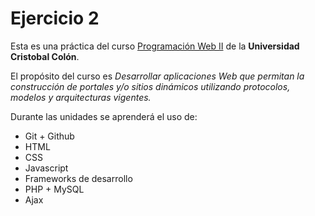 # Ejercicio 2
Esta es una práctica del curso [Programación Web II](https://av-exactas.ucc.mx/course/view.php?id=165#section-1) de la **Universidad Cristobal Colón**.

El propósito del curso es *Desarrollar aplicaciones Web que permitan la construcción de portales y/o sitios dinámicos
utilizando protocolos, modelos y arquitecturas vigentes.*

Durante las unidades se aprenderá el uso de:

* Git + Github
* HTML
* CSS
* Javascript
* Frameworks de desarrollo
* PHP + MySQL
* Ajax


